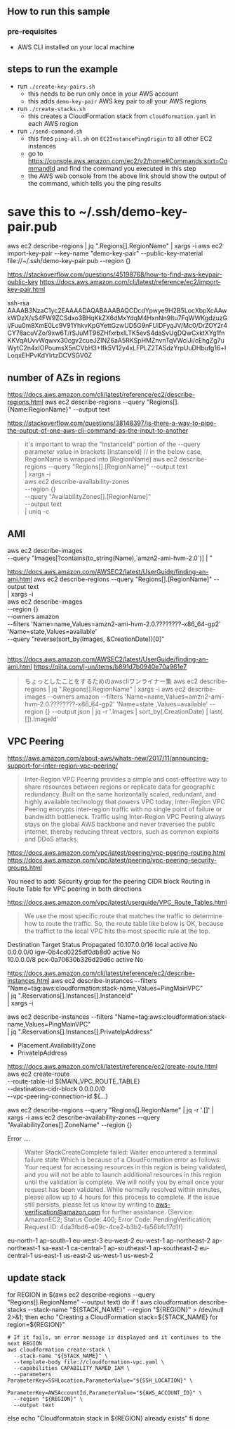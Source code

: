 ## How to run this sample

### pre-requisites

- AWS CLI installed on your local machine


## steps to run the example

- run `./create-key-pairs.sh`
  - this needs to be run only once in your AWS account
  - this adds `demo-key-pair` AWS key pair to all your AWS regions
- run `./create-stacks.sh`
  - this creates a CloudFormation stack from `cloudformation.yaml` in each AWS region
- run `./send-command.sh`
  - this fires `ping-all.sh` on `EC2InstancePingOrigin` to all other EC2 instances
  - go to https://console.aws.amazon.com/ec2/v2/home#Commands:sort=CommandId and find the command you executed in this step
  - the AWS web console from the above link should show the output of the command, which tells you the ping results

# save this to  ~/.ssh/demo-key-pair.pub

aws ec2 describe-regions | jq ".Regions[].RegionName" | xargs -i aws ec2 import-key-pair --key-name "demo-key-pair" --public-key-material file://~/.ssh/demo-key-pair.pub --region {}

https://stackoverflow.com/questions/45198768/how-to-find-aws-keypair-public-key
https://docs.aws.amazon.com/cli/latest/reference/ec2/import-key-pair.html

ssh-rsa AAAAB3NzaC1yc2EAAAADAQABAAABAQCDcdYpwye9H2B5LocXbpXcAAwkWDzX/sS4FW9ZCSdxo3BHqKkZX6dMxYdqM4HxnNn9Itu7FqWWKgdzuzGi/Fuu0m8XmE0Lc9V91YhkvKpGYettGzwUD5G9nFUlDFyqJV/Mc0/DrZOY2r4CY78acuVZo/9xw6T/rSJuMT96ZHfxrbxlLTK5evS4daSvUgDQwCxktXYg1fnKKVqAUvvWqwvx30cgv2cueJZINZ6aA5RKSpHMZnvnTqVWciJi/cEhgZg7uWytC2n4xIOPoumsX5nCVbH3+Ifk5V12y4xLFPLZ2TASdzYrpUuDHbufg16+lLoqxEHPvKdYlrtzDCVSGV0Z

## number of AZs in regions

https://docs.aws.amazon.com/cli/latest/reference/ec2/describe-regions.html
aws ec2 describe-regions --query "Regions[].{Name:RegionName}" --output text

https://stackoverflow.com/questions/38148397/is-there-a-way-to-pipe-the-output-of-one-aws-cli-command-as-the-input-to-another
>  it's important to wrap the "InstanceId" portion of the --query parameter value in brackets [InstanceId]
// in the below case, RegionName is wrapped into [RegionName]
aws ec2 describe-regions --query "Regions[].[RegionName]" --output text \
  | xargs -i \
    aws ec2 describe-availability-zones \
      --region {} \
      --query "AvailabilityZones[].[RegionName]" \
      --output text \
  | uniq -c

## AMI

aws ec2 describe-images \
  --query "Images[?contains(to_string(Name),\`amzn2-ami-hvm-2.0\`)] | "

https://docs.aws.amazon.com/AWSEC2/latest/UserGuide/finding-an-ami.html
aws ec2 describe-regions --query "Regions[].[RegionName]" --output text\
  | xargs -i \
    aws ec2 describe-images \
      --region {} \
      --owners amazon \
      --filters 'Name=name,Values=amzn2-ami-hvm-2.0.????????-x86_64-gp2' 'Name=state,Values=available' \
      --query "reverse(sort_by(Images, &CreationDate))[0]"




## 
https://docs.aws.amazon.com/AWSEC2/latest/UserGuide/finding-an-ami.html
https://qiita.com/j-un/items/b891d7b0940e70a961e7
> ちょっとしたことをするためのawscliワンライナー集
aws ec2 describe-regions | jq ".Regions[].RegionName" | xargs -i aws ec2 describe-images --owners amazon --filters 'Name=name,Values=amzn2-ami-hvm-2.0.????????-x86_64-gp2' 'Name=state
,Values=available' --region {} --output json | jq -r '.Images | sort_by(.CreationDate) | last(.[]).ImageId'

## VPC Peering

https://aws.amazon.com/about-aws/whats-new/2017/11/announcing-support-for-inter-region-vpc-peering/
> Inter-Region VPC Peering provides a simple and cost-effective way to share resources between regions or replicate data for geographic redundancy. Built on the same horizontally scaled, redundant, and highly available technology that powers VPC today, Inter-Region VPC Peering encrypts inter-region traffic with no single point of failure or bandwidth bottleneck. Traffic using Inter-Region VPC Peering always stays on the global AWS backbone and never traverses the public internet, thereby reducing threat vectors, such as common exploits and DDoS attacks.

https://docs.aws.amazon.com/vpc/latest/peering/vpc-peering-routing.html
https://docs.aws.amazon.com/vpc/latest/peering/vpc-peering-security-groups.html

You need to add:
  Security group for the peering CIDR block
  Routing in Route Table for VPC peering
  in both directions

https://docs.aws.amazon.com/vpc/latest/userguide/VPC_Route_Tables.html
> We use the most specific route that matches the traffic to determine how to route the traffic.
So, the route table like below is OK, because the traffict to the local VPC hits the most specific rule at the top.

Destination   Target                Status Propagated
10.107.0.0/16	local	                active No	 
0.0.0.0/0     igw-0b4cd0225df0db8d0	active No	
10.0.0.0/8    pcx-0a70630b326d29d6c	active No

https://docs.aws.amazon.com/cli/latest/reference/ec2/describe-instances.html
aws ec2 describe-instances --filters "Name=tag:aws:cloudformation:stack-name,Values=PingMainVPC" \
  | jq  ".Reservations[].Instances[].InstanceId" \
  | xargs -i 

aws ec2 describe-instances --filters "Name=tag:aws:cloudformation:stack-name,Values=PingMainVPC" \
  | jq  ".Reservations[].Instances[].PrivateIpAddress"

- Placement.AvailabilityZone
- PrivateIpAddress

https://docs.aws.amazon.com/cli/latest/reference/ec2/create-route.html
aws ec2 create-route \
  --route-table-id ${MAIN_VPC_ROUTE_TABLE} \
  --destination-cidr-block 0.0.0.0/0 \
  --vpc-peering-connection-id ${...}

aws ec2 describe-regions --query "Regions[].RegionName" | jq -r '.[]' | xargs -i aws ec2 describe-availability-zones --query "AvailabilityZones[].ZoneName" --region {}


Error ....
> Waiter StackCreateComplete failed: Waiter encountered a terminal failure state
Which is because of a CloudFormation error as follows:
> Your request for accessing resources in this region is being validated, and you will not be able to launch additional resources in this region until the validation is complete. We will notify you by email once your request has been validated. While normally resolved within minutes, please allow up to 4 hours for this process to complete. If the issue still persists, please let us know by writing to aws-verification@amazon.com for further assistance. (Service: AmazonEC2; Status Code: 400; Error Code: PendingVerification; Request ID: 4da3fbd6-e09c-4ce2-b3b2-fa56bfc17d1f)


eu-north-1
ap-south-1
eu-west-3
eu-west-2
eu-west-1
ap-northeast-2
ap-northeast-1
sa-east-1
ca-central-1
ap-southeast-1
ap-southeast-2
eu-central-1
us-east-1
us-east-2
us-west-1
us-west-2

## update stack

for REGION in $(aws ec2 describe-regions --query "Regions[].RegionName" --output text)
do 
  if ! aws cloudformation describe-stacks --stack-name "${STACK_NAME}" --region "${REGION}" > /dev/null 2>&1; then
    echo "Creating a CloudFormation stack=${STACK_NAME} for region=${REGION}"

    # If it fails, an error message is displayed and it continues to the next REGION
    aws cloudformation create-stack \
      --stack-name "${STACK_NAME}" \
      --template-body file://cloudformation-vpc.yaml \
      --capabilities CAPABILITY_NAMED_IAM \
      --parameters ParameterKey=SSHLocation,ParameterValue="${SSH_LOCATION}" \
                    ParameterKey=AWSAccountId,ParameterValue="${AWS_ACCOUNT_ID}" \
      --region "${REGION}" \
      --output text
  else
    echo "Cloudformatoin stack in ${REGION} already exists"
  fi
done 
